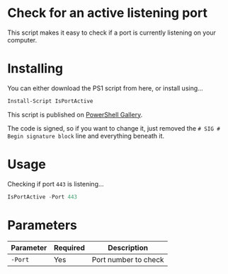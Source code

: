 # Check for an active listening port

This script makes it easy to check if a port is currently listening on your computer. 

# Installing

You can either download the PS1 script from here, or install using...

```powershell
Install-Script IsPortActive
```

This script is published on  [PowerShell Gallery](https://www.powershellgallery.com/packages/IsPortActive).

The code is signed, so if you want to change it, just removed the  `# SIG # Begin signature block`  line and everything beneath it.

# Usage

Checking if port `443` is listening...

```powershell
IsPortActive -Port 443
```

# Parameters
|Parameter|Required|Description|
|--|--|--|
|`-Port`|Yes|Port number to check|